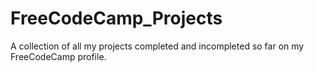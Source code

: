 # FreeCodeCamp_Projects
A collection of all my projects completed and incompleted so far on my FreeCodeCamp profile.
